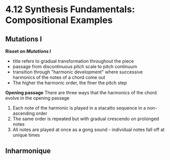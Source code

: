 # 4.12 Synthesis Fundamentals: Compositional Examples

## Mutations I

**Risset on _Mutations I_**
- title refers to gradual transformation throughout the piece
- passage from discontinuous pitch scale to pitch continuum
- transition through "harmonic development" where successive harmonics of the
  notes of a chord come out
- The higher the harmonic order, the finer the pitch step

**Opening passage**
There are three ways that the harmonics of the chord evolve in the opening
passage
1. Each note of the harmonic is played in a stacatto sequence in a non-ascending
   order
2. The same order is repeated but with gradual crescendo on prolonged notes
3. All notes are played at once as a gong sound - individual notes fall off at
   unique times

## Inharmonique
